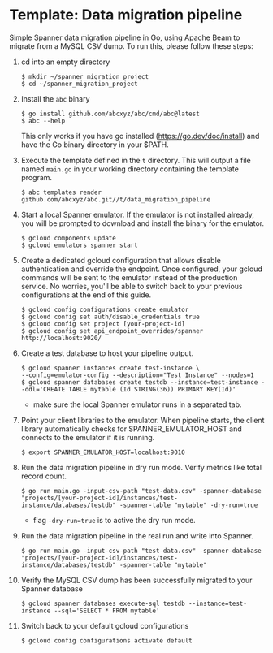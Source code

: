 # Template: Data migration pipeline
Simple Spanner data migration pipeline in Go, using Apache Beam to migrate from a MySQL CSV dump.
To run this, please follow these steps:
1. cd into an empty directory

    ```shell
    $ mkdir ~/spanner_migration_project
    $ cd ~/spanner_migration_project
    ```
1. Install the `abc` binary
    ```shell
    $ go install github.com/abcxyz/abc/cmd/abc@latest
    $ abc --help
    ```
    This only works if you have go installed (https://go.dev/doc/install) and have the Go binary directory in your $PATH.
1. Execute the template defined in the `t` directory.
This will output a file named `main.go` in your working directory containing
the template program.
    ```shell
    $ abc templates render github.com/abcxyz/abc.git//t/data_migration_pipeline
    ```
1. Start a local Spanner emulator. If the emulator is not installed already, you will be prompted to download and install the binary for the emulator.
    ```shell
    $ gcloud components update
    $ gcloud emulators spanner start
    ```
1. Create a dedicated gcloud configuration that allows disable authentication and override the endpoint.
Once configured, your gcloud commands will be sent to the emulator instead of the production service. No worries, you'll be able to switch back to your previous configurations at the end of this guide.
    ```shell
    $ gcloud config configurations create emulator
    $ gcloud config set auth/disable_credentials true
    $ gcloud config set project [your-project-id]
    $ gcloud config set api_endpoint_overrides/spanner http://localhost:9020/
    ```
1. Create a test database to host your pipeline output.
    ```shell
    $ gcloud spanner instances create test-instance \
   --config=emulator-config --description="Test Instance" --nodes=1
    $ gcloud spanner databases create testdb --instance=test-instance --ddl='CREATE TABLE mytable (Id STRING(36)) PRIMARY KEY(Id)'
    ```
   - make sure the local Spanner emulator runs in a separated tab.
     
7. Point your client libraries to the emulator.
When pipeline starts, the client library automatically checks for SPANNER_EMULATOR_HOST and connects to the emulator if it is running.
    ```shell
    $ export SPANNER_EMULATOR_HOST=localhost:9010
    ```
1. Run the data migration pipeline in dry run mode. Verify metrics like total record count. 
    ```shell
    $ go run main.go -input-csv-path "test-data.csv" -spanner-database "projects/[your-project-id]/instances/test-instance/databases/testdb" -spanner-table "mytable" -dry-run=true
    ```
    - flag `-dry-run=true` is to active the dry run mode.

1. Run the data migration pipeline in the real run and write into Spanner.

    ```shell
    $ go run main.go -input-csv-path "test-data.csv" -spanner-database "projects/[your-project-id]/instances/test-instance/databases/testdb" -spanner-table "mytable"
    ```

1. Verify the MySQL CSV dump has been successfully migrated to your Spanner database
    ```shell
    $ gcloud spanner databases execute-sql testdb --instance=test-instance --sql='SELECT * FROM mytable'
    ```
1. Switch back to your default gcloud configurations
    ```shell
    $ gcloud config configurations activate default
    ```
